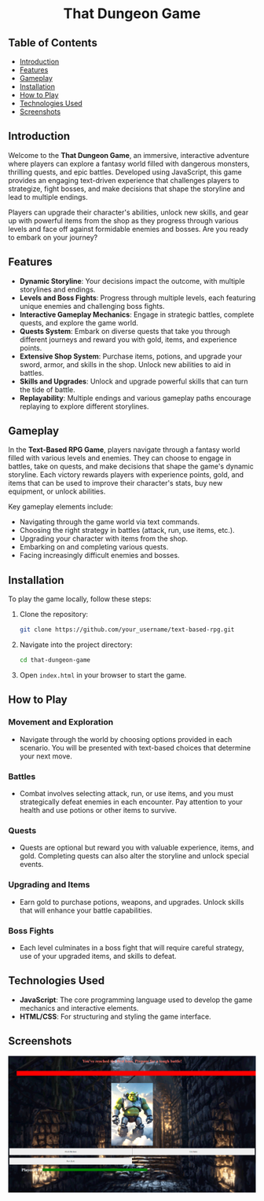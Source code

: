 <h1 align="center">
  That Dungeon Game
</h1>

## Table of Contents

- [Introduction](#introduction)
- [Features](#features)
- [Gameplay](#gameplay)
- [Installation](#installation)
- [How to Play](#how-to-play)
- [Technologies Used](#technologies-used)
- [Screenshots](#screenshots)

## Introduction

Welcome to the **That Dungeon Game**, an immersive, interactive adventure where players can explore a fantasy world filled with dangerous monsters, thrilling quests, and epic battles. Developed using JavaScript, this game provides an engaging text-driven experience that challenges players to strategize, fight bosses, and make decisions that shape the storyline and lead to multiple endings.

Players can upgrade their character's abilities, unlock new skills, and gear up with powerful items from the shop as they progress through various levels and face off against formidable enemies and bosses. Are you ready to embark on your journey?

## Features

- **Dynamic Storyline**: Your decisions impact the outcome, with multiple storylines and endings.
- **Levels and Boss Fights**: Progress through multiple levels, each featuring unique enemies and challenging boss fights.
- **Interactive Gameplay Mechanics**: Engage in strategic battles, complete quests, and explore the game world.
- **Quests System**: Embark on diverse quests that take you through different journeys and reward you with gold, items, and experience points.
- **Extensive Shop System**: Purchase items, potions, and upgrade your sword, armor, and skills in the shop. Unlock new abilities to aid in battles.
- **Skills and Upgrades**: Unlock and upgrade powerful skills that can turn the tide of battle.
- **Replayability**: Multiple endings and various gameplay paths encourage replaying to explore different storylines.

## Gameplay

In the **Text-Based RPG Game**, players navigate through a fantasy world filled with various levels and enemies. They can choose to engage in battles, take on quests, and make decisions that shape the game's dynamic storyline. Each victory rewards players with experience points, gold, and items that can be used to improve their character's stats, buy new equipment, or unlock abilities.

Key gameplay elements include:

- Navigating through the game world via text commands.
- Choosing the right strategy in battles (attack, run, use items, etc.).
- Upgrading your character with items from the shop.
- Embarking on and completing various quests.
- Facing increasingly difficult enemies and bosses.

## Installation

To play the game locally, follow these steps:

1. Clone the repository:
    ```bash
    git clone https://github.com/your_username/text-based-rpg.git
    ```
2. Navigate into the project directory:
    ```bash
    cd that-dungeon-game
    ```
3. Open `index.html` in your browser to start the game.

## How to Play

### Movement and Exploration

- Navigate through the world by choosing options provided in each scenario. You will be presented with text-based choices that determine your next move.

### Battles

- Combat involves selecting attack, run, or use items, and you must strategically defeat enemies in each encounter. Pay attention to your health and use potions or other items to survive.

### Quests

- Quests are optional but reward you with valuable experience, items, and gold. Completing quests can also alter the storyline and unlock special events.

### Upgrading and Items

- Earn gold to purchase potions, weapons, and upgrades. Unlock skills that will enhance your battle capabilities.

### Boss Fights

- Each level culminates in a boss fight that will require careful strategy, use of your upgraded items, and skills to defeat.

## Technologies Used

- **JavaScript**: The core programming language used to develop the game mechanics and interactive elements.
- **HTML/CSS**: For structuring and styling the game interface.

## Screenshots

![Battle Screenshot](
https://github.com/edgarf25/That-Dungeon-Game/blob/main/imgs/gamephoto.png)  


